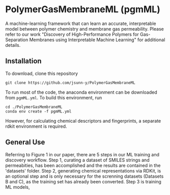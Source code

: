 # PolymerGasMembraneML (pgmML)
A machine-learning framework that can learn an accurate, interpretable model between polymer chemistry and membrane gas permeability. Please refer to our work "Discovery of High-Performance Polymers for Gas-Separation Membranes using Interpretable Machine Learning" for additional details.

## Installation
To download, clone this repository
```
git clone https://github.com/jsunn-y/PolymerGasMembraneML
```
To run most of the code, the anaconda environment can be downloaded from `pgmML.yml`. To build this environment, run
```
cd ./PolymerGasMembraneML
conda env create -f pgmML.yml
```
However, for calculating chemical descriptors and fingerprints, a separate rdkit environment is required.

## General Use
Referring to Figure 1 in our paper, there are 5 steps in our ML training and discovery workflow. Step 1, curating a dataset of SMILES strings and permeabities, has been accomplished and the results are contained in the 'datasets' folder. Step 2, generating chemical representations via RDKit, is an optional step and is only necessary for the screnning datasets (Datasets B and C), as the training set has already been converted. Step 3 is training ML models, 
